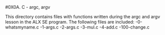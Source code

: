 #0X0A. C - argc, argv

This directory contains files with functions written during the
argc and argv lesson in the ALX SE program. The following files
are included:
-0-whatsmyname.c
-1-args.c
-2-args.c
-3-mul.c
-4-add.c
-100-change.c
